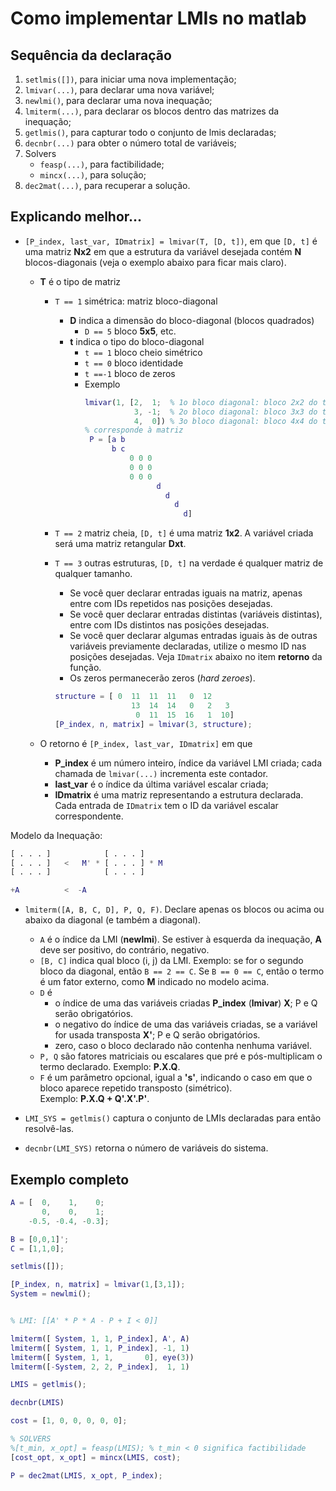 # Como implementar LMIs no matlab

## Sequência da declaração

1.  `setlmis([])`, para iniciar uma nova implementação;
2.  `lmivar(...)`, para declarar uma nova variável;
3.  `newlmi()`, para declarar uma nova inequação;
4.  `lmiterm(...)`, para declarar os blocos dentro das matrizes da inequação;
5.  `getlmis()`, para capturar todo o conjunto de lmis declaradas;
6.  `decnbr(...)` para obter o número total de variáveis;
7.  Solvers
    - `feasp(...)`, para factibilidade;
    - `mincx(...)`, para solução;
8.  `dec2mat(...)`, para recuperar a solução.

## Explicando melhor...

- `[P_index, last_var, IDmatrix] = lmivar(T, [D, t])`, em que `[D, t]` é uma matriz **Nx2** em que a estrutura da variável desejada contém **N** blocos-diagonais (veja o exemplo abaixo para ficar mais claro).

  - **T** é o tipo de matriz

    - `T == 1` simétrica: matriz bloco-diagonal
      - **D** indica a dimensão do bloco-diagonal (blocos quadrados)
        - `D == 5` bloco **5x5**, etc.
      - **t** indica o tipo do bloco-diagonal
        - `t == 1` bloco cheio simétrico
        - `t == 0` bloco identidade
        - `t ==-1` bloco de zeros
        - Exemplo
          ```matlab
          lmivar(1, [2,  1;  % 1o bloco diagonal: bloco 2x2 do tipo  1:simétrico
                     3, -1;  % 2o bloco diagonal: bloco 3x3 do tipo -1:zeros
                     4,  0]) % 3o bloco diagonal: bloco 4x4 do tipo  0:identidade
          % corresponde à matriz
           P = [a b
                b c
                    0 0 0
                    0 0 0
                    0 0 0
                          d
                            d
                              d
                                d]
          ```
    - `T == 2` matriz cheia, `[D, t]` é uma matriz **1x2**. A variável criada será uma matriz retangular **Dxt**.

    - `T == 3` outras estruturas, `[D, t]` na verdade é qualquer matriz de qualquer tamanho.
        - Se você quer declarar entradas iguais na matriz, apenas entre com IDs repetidos nas posições desejadas.
        - Se você quer declarar entradas distintas (variáveis distintas), entre com IDs distintos nas posições desejadas.
        - Se você quer declarar algumas entradas iguais às de outras variáveis previamente declaradas, utilize o mesmo ID nas posições desejadas. Veja `IDmatrix` abaixo no item **retorno** da função.
        - Os zeros permanecerão zeros (_hard zeroes_).
      ```matlab
      structure = [ 0  11  11  11   0  12
                       13  14  14   0   2   3
                        0  11  15  16   1  10]
      [P_index, n, matrix] = lmivar(3, structure);
      ```

  - O retorno é `[P_index, last_var, IDmatrix]` em que 
    - **P_index** é um número inteiro, índice da variável LMI criada; cada chamada de `lmivar(...)` incrementa este contador.
    - **last_var** é o índice da última variável escalar criada; 
    - **IDmatrix** é uma matriz representando a estrutura declarada. Cada entrada de `IDmatrix` tem o ID da variável escalar correspondente.

Modelo da Inequação:

```matlab
[ . . . ]            [ . . . ]
[ . . . ]   <   M' * [ . . . ] * M
[ . . . ]            [ . . . ]

+A          <  -A
```

- `lmiterm([A, B, C, D], P, Q, F)`. Declare apenas os blocos ou acima ou abaixo da diagonal (e também a diagonal).
  - `A` é o índice da LMI (**newlmi**). Se estiver à esquerda da inequação, **A** deve ser positivo, do contrário, negativo.
  - `[B, C]` indica qual bloco (i, j) da LMI. Exemplo: se for o segundo bloco da diagonal, então `B == 2 == C`. Se `B == 0 == C`, então o termo é um fator externo, como **M** indicado no modelo acima.
  - `D` é
    - o índice de uma das variáveis criadas **P_index** (**lmivar**) **X**; P e Q serão obrigatórios.
    - o negativo do índice de uma das variáveis criadas, se a variável for usada transposta **X'**; P e Q serão obrigatórios.
    - zero, caso o bloco declarado não contenha nenhuma variável.
  - `P, Q` são fatores matriciais ou escalares que pré e pós-multiplicam o termo declarado. Exemplo: **P.X.Q**.
  - `F` é um parâmetro opcional, igual a **'s'**, indicando o caso em que o bloco aparece repetido transposto (simétrico). <br> Exemplo: **P.X.Q + Q'.X'.P'**.

- `LMI_SYS = getlmis()` captura o conjunto de LMIs declaradas para então resolvê-las.
- `decnbr(LMI_SYS)` retorna o número de variáveis do sistema.

## Exemplo completo

```matlab
A = [  0,    1,    0;
       0,    0,    1;
    -0.5, -0.4, -0.3];

B = [0,0,1]';
C = [1,1,0];

setlmis([]);

[P_index, n, matrix] = lmivar(1,[3,1]);
System = newlmi();


% LMI: [[A' * P * A - P + I < 0]]

lmiterm([ System, 1, 1, P_index], A', A)
lmiterm([ System, 1, 1, P_index], -1, 1)
lmiterm([ System, 1, 1,       0], eye(3))
lmiterm([-System, 2, 2, P_index],  1, 1)

LMIS = getlmis();

decnbr(LMIS)

cost = [1, 0, 0, 0, 0, 0];

% SOLVERS
%[t_min, x_opt] = feasp(LMIS); % t_min < 0 significa factibilidade
[cost_opt, x_opt] = mincx(LMIS, cost);

P = dec2mat(LMIS, x_opt, P_index);
```
